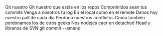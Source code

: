 Git nuestro
Git nuestro que estás en los repos
Comprimidos sean tus commits
Venga a nosotros tu log
En el local como en el remote
Danos hoy nuestro pull de cada día
Perdona nuestros conflictos
Como también perdonamos los de otros geeks
Nos nodejes caer en detached Head
y líbranos de SVN
git commit --amend
